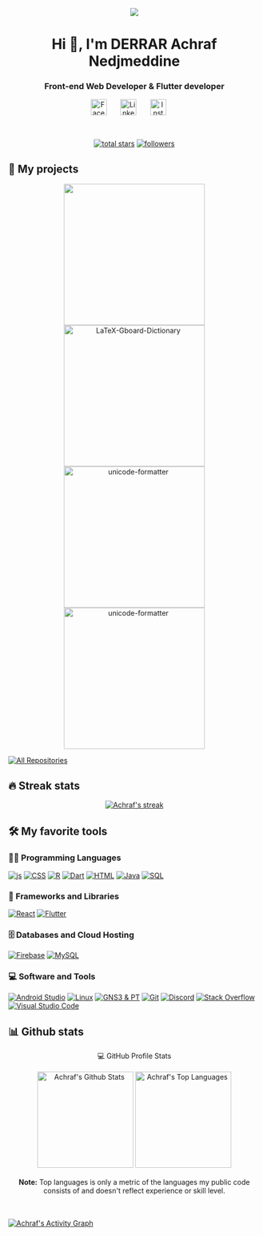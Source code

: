
<p align="center">
<img src="https://thumbs.gfycat.com/BetterHandmadeGull-size_restricted.gif">
<h1 align="center">Hi 👋, I'm DERRAR Achraf Nedjmeddine</h1>
<h3 align="center">Front-end Web Developer & Flutter developer</h3>
</p>



<!-- Social icons section -->
<p align="center">
  <a href="https://www.facebook.com/an.der.1829"><img width="32px" alt="Facebook" title="Facebook" src="https://www.facebook.com/images/fb_icon_325x325.png"/></a>
  &#8287;&#8287;&#8287;&#8287;&#8287;
  <a href="https://www.linkedin.com/in/achraf-nedjmeddine-derrar-57943019a/"><img width="32px" alt="Linkedin" title="Linkedin" src="https://upload.wikimedia.org/wikipedia/commons/thumb/c/ca/LinkedIn_logo_initials.png/800px-LinkedIn_logo_initials.png"/></a>
  &#8287;&#8287;&#8287;&#8287;&#8287;
  <a href="https://www.instagram.com/achrafndd05/"><img width="32px" alt="Instagram" title="Instagram" src="https://raw.githubusercontent.com/rahuldkjain/github-profile-readme-generator/master/src/images/icons/Social/instagram.svg"/></a>
  &#8287;&#8287;&#8287;&#8287;&#8287;
</p>

<br/>

<!-- Social badges section -->
<!-- Badges with custom icons - https://github.com/DenverCoder1/custom-icon-badges -->
<!-- YouTube stats - https://github.com/DenverCoder1/github-readme-youtube-stats -->
<!-- View counter - https://github.com/DenverCoder1/Simple-View-Counter -->
<!-- Star counter - https://github.com/idealclover/GitHub-Star-Counter -->
<p align="center">
  <a href="https://github.com/achrafndd05?tab=repositories&sort=stargazers">
    <img alt="total stars" title="Total stars on GitHub" src="https://custom-icon-badges.herokuapp.com/badge/dynamic/json?logo=star&color=55960c&labelColor=488207&label=Stars&style=for-the-badge&query=%24.stars&url=https://api.github-star-counter.workers.dev/user/achrafndd05"/></a>
  <a href="https://github.com/achrafndd05?tab=followers">
    <img alt="followers" title="Follow me on Github" src="https://custom-icon-badges.herokuapp.com/github/followers/achrafndd05?color=236ad3&labelColor=1155ba&style=for-the-badge&logo=person-add&label=Follow&logoColor=white"/></a>
</p>

## 📘 My projects

<!-- Repo info cards - https://github.com/anuraghazra/github-readme-stats -->
<!-- Small repo cards (fork) - https://github.com/DenverCoder1/github-readme-stats -->
<p align="center">
  <a href="https://github.com/achrafndd05/ReseauxFinal"><img width="282" src="https://denvercoder1-github-readme-stats.vercel.app/api/pin/?username=achrafndd05&repo=ReseauxFinal&theme=react&bg_color=1F222E&title_color=F85D7F&icon_color=F8D866&hide_border=true&show_icons=false" alt=""></a>
  <a href="https://github.com/anismehmahi/Tanafas"><img width="282" src="https://denvercoder1-github-readme-stats.vercel.app/api/pin/?username=anismehmahi&repo=Tanafas&theme=react&bg_color=1F222E&title_color=F85D7F&icon_color=F8D866&hide_border=true&show_icons=false" alt="LaTeX-Gboard-Dictionary"></a>
  <a href="https://github.com/achrafndd05/Ktabna"><img width="282" src="https://denvercoder1-github-readme-stats.vercel.app/api/pin/?username=achrafndd05&repo=Ktabna&theme=react&bg_color=1F222E&title_color=F85D7F&icon_color=F8D866&hide_border=true&show_icons=false" alt="unicode-formatter"></a>
  <a href="https://github.com/achrafndd05/E-learn-ESI-SBA"><img width="282" src="https://denvercoder1-github-readme-stats.vercel.app/api/pin/?username=achrafndd05&repo=E-learn-ESI-SBA&theme=react&bg_color=1F222E&title_color=F85D7F&icon_color=F8D866&hide_border=true&show_icons=false" alt="unicode-formatter"></a>
</p>

<p align="left">
  <a href="https://github.com/achrafndd05?tab=repositories"><img alt="All Repositories" title="All Repositories" src="https://custom-icon-badges.herokuapp.com/badge/-All%20Repos-2962FF?style=for-the-badge&logoColor=white&logo=repo"/></a>
</p>


## 🔥 Streak stats

<!-- GitHub Readme Streak Stats - https://github.com/DenverCoder1/github-readme-streak-stats -->
<p align="center">
  <a href="https://github.com/achrafndd05/github-readme-streak-stats">
    <img title="🔥 Get streak stats for your profile at git.io/streak-stats" alt="Achraf's streak" src="https://github-readme-streak-stats.herokuapp.com/?user=achrafndd05&theme=monokai-metallian&hide_border=true"/>
  </a>

</p>

<!-- Some badges are from https://github.com/Ileriayo/markdown-badges -->

## 🛠️ My favorite tools

### 👨‍💻 Programming Languages

<p>
    <a href="https://github.com/search?q=user%3Aachrafndd05+language%3Ajs"><img alt="js" src="https://img.shields.io/badge/javascript-%23323330.svg?style=for-the-badge&logo=javascript&logoColor=%23F7DF1E"></a>
    <a href="https://github.com/search?q=user%3Aachrafndd05+language%3Acss"><img alt="CSS" src="https://img.shields.io/badge/CSS-1572B6.svg?logo=css3&logoColor=white"></a>
    <a href="https://github.com/search?q=user%3Aachrafndd05+language%3Ar"><img alt="R" src="https://img.shields.io/badge/r-%23276DC3.svg?style=for-the-badge&logo=r&logoColor=white"></a>
    <a href="https://github.com/search?q=user%3Aachrafndd05+language%3Adart"><img alt="Dart" src="https://img.shields.io/badge/Dart-15A6C4.svg?logo=dart&logoColor=white"></a>
    <a href="https://github.com/search?q=user%3Aachrafndd05+language%3Ahtml"><img alt="HTML" src="https://img.shields.io/badge/HTML-E34F26.svg?logo=html5&logoColor=white"></a>
    <a href="https://github.com/search?q=user%3Aachrafndd05+language%3Ajava"><img alt="Java" src="https://img.shields.io/badge/Java-007396.svg?logo=java&logoColor=white"></a>
    <a href="https://github.com/search?q=user%3Aachrafndd05+language%3Asql"><img alt="SQL" src="https://custom-icon-badges.herokuapp.com/badge/SQL-025E8C.svg?logo=database&logoColor=white"></a>
</p>

### 🧰 Frameworks and Libraries

<p>
    <a href="#"><img alt="React" src="https://img.shields.io/badge/react-%2320232a.svg?style=for-the-badge&logo=react&logoColor=%2361DAFB"></a>
    <a href="#"><img alt="Flutter" src="https://img.shields.io/badge/Flutter-02569B.svg?logo=flutter&logoColor=white"></a>
</p>

### 🗄️ Databases and Cloud Hosting

<p>
    <a href="#"><img alt="Firebase" src="https://img.shields.io/badge/Firebase-FF6F00.svg?logo=Firebase&logoColor=white"></a>
    <a href="#"><img alt="MySQL" src="https://img.shields.io/badge/MySQL-00f.svg?logo=mysql&logoColor=white"></a>

</p>

### 💻 Software and Tools

<p>
    <a href="#"><img alt="Android Studio" src="https://img.shields.io/badge/Android%20Studio-008678.svg?logo=android-studio&logoColor=white"></a>
    <a href="#"><img alt="Linux" src="https://img.shields.io/badge/Linux-1793D1.svg?logo=linux&logoColor=white"></a>
    <a href="#"><img alt="GNS3 & PT" src="https://img.shields.io/badge/-GNS3%20Packet Tracer-302E31?logo=packet-tracer&logoColor=white"></a>
    <a href="#"><img alt="Git" src="https://img.shields.io/badge/Git-F05033.svg?logo=git&logoColor=white"></a>
    <a href="#"><img alt="Discord" src="https://img.shields.io/badge/Discord-0078d7.svg?logo=discord&logoColor=white"></a>
    <a href="#"><img alt="Stack Overflow" src="https://img.shields.io/badge/-Stack%20Overflow-FE7A16?logo=stack-overflow&logoColor=white"></a>
    <a href="#"><img alt="Visual Studio Code" src="https://img.shields.io/badge/Visual%20Studio%20Code-0078d7.svg?logo=visual-studio-code&logoColor=white"></a>
    
</p>

## 📊 Github stats

<!-- https://github.com/anuraghazra/github-readme-stats -->
<div align="center"> 
  <summary>💻 GitHub Profile Stats</summary>
  <br/>
    <a href="https://github.com/anuraghazra/github-readme-stats"><img alt="Achraf's Github Stats" src="https://denvercoder1-github-readme-stats.vercel.app/api/?username=achrafndd05&show_icons=true&count_private=true&theme=react&hide_border=true&bg_color=1F222E&title_color=F85D7F&icon_color=F8D866" height="192px"/></a>
  <a href="https://github.com/anuraghazra/github-readme-stats"><img alt="Achraf's Top Languages" src="https://github-readme-stats.vercel.app/api/top-langs/?username=achrafndd05&langs_count=8&layout=compact&theme=react&hide_border=true&bg_color=1F222E&title_color=F85D7F&icon_color=F8D866&hide=Jupyter%20Notebook" height="192px"/></a>
  <br/>
    <br/>
  <b>Note:</b> Top languages is only a metric of the languages my public code consists of and doesn't reflect experience or skill level.
</div>
  <br/>  <br/>


<!-- https://github.com/ashutosh00710/github-readme-activity-graph -->
<a href="https://github.com/ashutosh00710/github-readme-activity-graph"><img alt="Achraf's Activity Graph" src="https://denvercoder1-activity-graph.herokuapp.com/graph/?username=achrafndd05&bg_color=1F222E&color=F8D866&line=F85D7F&point=FFFFFF&hide_border=true" /></a>
